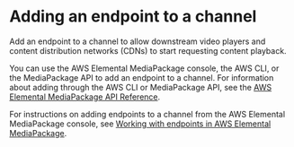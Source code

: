 # Adding an endpoint to a channel<a name="channels-add-endpoint"></a>

Add an endpoint to a channel to allow downstream video players and content distribution networks \(CDNs\) to start requesting content playback\.

You can use the AWS Elemental MediaPackage console, the AWS CLI, or the MediaPackage API to add an endpoint to a channel\. For information about adding through the AWS CLI or MediaPackage API, see the [AWS Elemental MediaPackage API Reference](https://docs.aws.amazon.com/mediapackage/latest/apireference/)\.

For instructions on adding endpoints to a channel from the AWS Elemental MediaPackage console, see [Working with endpoints in AWS Elemental MediaPackage](endpoints.md)\.